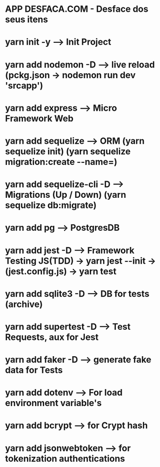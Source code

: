 # APP DESFACA.COM - Desface dos seus itens

# yarn init -y              --> Init Project
# yarn add nodemon -D       --> live reload (pckg.json -> nodemon run dev 'srcapp')
# yarn add express          --> Micro Framework Web
# yarn add sequelize        --> ORM (yarn sequelize init) (yarn sequelize migration:create --name=) 
# yarn add sequelize-cli -D --> Migrations (Up / Down) (yarn sequelize db:migrate)
# yarn add pg               --> PostgresDB
# yarn add jest -D          --> Framework Testing JS(TDD) -> yarn jest --init -> (jest.config.js) -> yarn test
# yarn add sqlite3 -D       --> DB for tests (archive)
# yarn add supertest -D     --> Test Requests, aux for Jest
# yarn add faker -D         --> generate fake data for Tests
# yarn add dotenv           --> For load environment variable's 
# yarn add bcrypt           --> for Crypt hash
# yarn add jsonwebtoken     --> for tokenization authentications
